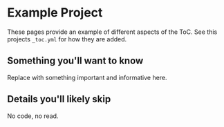 # Example Project

These pages provide an example of different aspects of the ToC.
See this projects `_toc.yml` for how they are added.

## Something you'll want to know

Replace with something important and informative here.

## Details you'll likely skip

No code, no read.
